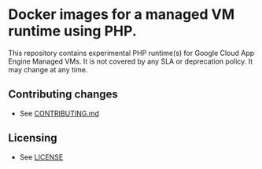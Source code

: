 # Docker images for a managed VM runtime using PHP.

This repository contains experimental PHP runtime(s) for Google Cloud
App Engine Managed VMs. It is not covered by any SLA or deprecation
policy.  It may change at any time.

## Contributing changes

* See [CONTRIBUTING.md](CONTRIBUTING.md)

## Licensing

* See [LICENSE](LICENSE)
